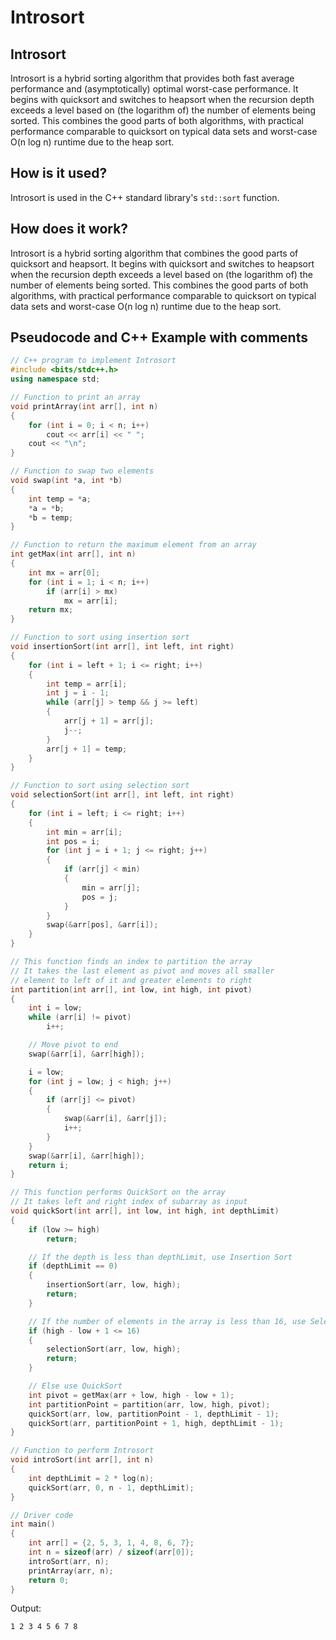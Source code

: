 # Introsort

## Introsort

Introsort is a hybrid sorting algorithm that provides both fast average performance and (asymptotically) optimal worst-case performance. It begins with quicksort and switches to heapsort when the recursion depth exceeds a level based on (the logarithm of) the number of elements being sorted. This combines the good parts of both algorithms, with practical performance comparable to quicksort on typical data sets and worst-case O(n log n) runtime due to the heap sort.

## How is it used?

Introsort is used in the C++ standard library's `std::sort` function.

## How does it work?

Introsort is a hybrid sorting algorithm that combines the good parts of quicksort and heapsort. It begins with quicksort and switches to heapsort when the recursion depth exceeds a level based on (the logarithm of) the number of elements being sorted. This combines the good parts of both algorithms, with practical performance comparable to quicksort on typical data sets and worst-case O(n log n) runtime due to the heap sort.

## Pseudocode and C++ Example with comments

```c++
// C++ program to implement Introsort
#include <bits/stdc++.h>
using namespace std;

// Function to print an array
void printArray(int arr[], int n)
{
    for (int i = 0; i < n; i++)
        cout << arr[i] << " ";
    cout << "\n";
}

// Function to swap two elements
void swap(int *a, int *b)
{
    int temp = *a;
    *a = *b;
    *b = temp;
}

// Function to return the maximum element from an array
int getMax(int arr[], int n)
{
    int mx = arr[0];
    for (int i = 1; i < n; i++)
        if (arr[i] > mx)
            mx = arr[i];
    return mx;
}

// Function to sort using insertion sort
void insertionSort(int arr[], int left, int right)
{
    for (int i = left + 1; i <= right; i++)
    {
        int temp = arr[i];
        int j = i - 1;
        while (arr[j] > temp && j >= left)
        {
            arr[j + 1] = arr[j];
            j--;
        }
        arr[j + 1] = temp;
    }
}

// Function to sort using selection sort
void selectionSort(int arr[], int left, int right)
{
    for (int i = left; i <= right; i++)
    {
        int min = arr[i];
        int pos = i;
        for (int j = i + 1; j <= right; j++)
        {
            if (arr[j] < min)
            {
                min = arr[j];
                pos = j;
            }
        }
        swap(&arr[pos], &arr[i]);
    }
}

// This function finds an index to partition the array
// It takes the last element as pivot and moves all smaller
// element to left of it and greater elements to right
int partition(int arr[], int low, int high, int pivot)
{
    int i = low;
    while (arr[i] != pivot)
        i++;

    // Move pivot to end
    swap(&arr[i], &arr[high]);

    i = low;
    for (int j = low; j < high; j++)
    {
        if (arr[j] <= pivot)
        {
            swap(&arr[i], &arr[j]);
            i++;
        }
    }
    swap(&arr[i], &arr[high]);
    return i;
}

// This function performs QuickSort on the array
// It takes left and right index of subarray as input
void quickSort(int arr[], int low, int high, int depthLimit)
{
    if (low >= high)
        return;

    // If the depth is less than depthLimit, use Insertion Sort
    if (depthLimit == 0)
    {
        insertionSort(arr, low, high);
        return;
    }

    // If the number of elements in the array is less than 16, use Selection Sort
    if (high - low + 1 <= 16)
    {
        selectionSort(arr, low, high);
        return;
    }

    // Else use QuickSort
    int pivot = getMax(arr + low, high - low + 1);
    int partitionPoint = partition(arr, low, high, pivot);
    quickSort(arr, low, partitionPoint - 1, depthLimit - 1);
    quickSort(arr, partitionPoint + 1, high, depthLimit - 1);
}

// Function to perform Introsort
void introSort(int arr[], int n)
{
    int depthLimit = 2 * log(n);
    quickSort(arr, 0, n - 1, depthLimit);
}

// Driver code
int main()
{
    int arr[] = {2, 5, 3, 1, 4, 8, 6, 7};
    int n = sizeof(arr) / sizeof(arr[0]);
    introSort(arr, n);
    printArray(arr, n);
    return 0;
}
```

Output:

```bash
1 2 3 4 5 6 7 8
```



